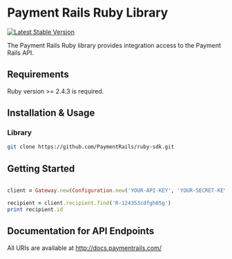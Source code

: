# Payment Rails Ruby Library

[![Latest Stable Version](https://poser.pugx.org/paymentrails/ruby-sdk/v/stable.png)](https://packagist.org/packages/paymentrails/ruby-sdk)

The Payment Rails Ruby library provides integration access to the Payment Rails API.

## Requirements

Ruby version >= 2.4.3 is required.


## Installation & Usage

### Library

```bash
git clone https://github.com/PaymentRails/ruby-sdk.git
```

## Getting Started


```Ruby

client = Gateway.new(Configuration.new('YOUR-API-KEY', 'YOUR-SECRET-KEY', 'production'))

recipient = client.recipient.find('R-124353cdfgh65g')
print recipient.id
```

## Documentation for API Endpoints

All URIs are available at http://docs.paymentrails.com/
